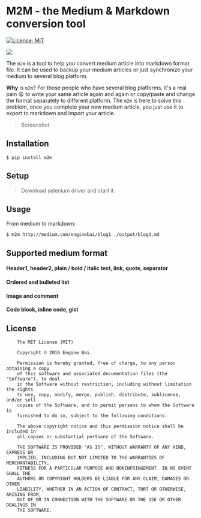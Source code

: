 # M2M - the Medium & Markdown conversion tool

[![License: MIT](https://img.shields.io/badge/License-MIT-yellow.svg)](https://opensource.org/licenses/MIT)

![](https://raw.githubusercontent.com/enginebai/m2m/master/art/graphic.png)

The `m2m` is a tool to help you convert medium article into markdown format file. It can be used to backup your medium articles or just synchronize your medium to several blog platform.

**Why** is `m2m`? For those people who have several blog platforms, it's a real pain :weary: to write your same article again and again or copy/paste and change the format separately to different platform. The `m2m` is here to solve this problem, once you complete your new medium article, you just use it to export to markdown and import your article. 

> Screenshot


## Installation

```shell
$ pip install m2m
```

## Setup
> Download selenium driver and start it.

## Usage
From medium to markdown:

```shell
$ m2m http://medium.com/enginebai/blog1 ./output/blog1.md
```



## Supported medium format
#### Header1, header2, plain / bold / italic text, link, quote, separator
#### Ordered and bulleted list
#### Image and comment
#### Code block, inline code, gist

## License

        The MIT License (MIT)

        Copyright © 2016 Engine Bai.

        Permission is hereby granted, free of charge, to any person obtaining a copy
        of this software and associated documentation files (the "Software"), to deal
        in the Software without restriction, including without limitation the rights
        to use, copy, modify, merge, publish, distribute, sublicense, and/or sell
        copies of the Software, and to permit persons to whom the Software is
        furnished to do so, subject to the following conditions:

        The above copyright notice and this permission notice shall be included in
        all copies or substantial portions of the Software.

        THE SOFTWARE IS PROVIDED "AS IS", WITHOUT WARRANTY OF ANY KIND, EXPRESS OR
        IMPLIED, INCLUDING BUT NOT LIMITED TO THE WARRANTIES OF MERCHANTABILITY,
        FITNESS FOR A PARTICULAR PURPOSE AND NONINFRINGEMENT. IN NO EVENT SHALL THE
        AUTHORS OR COPYRIGHT HOLDERS BE LIABLE FOR ANY CLAIM, DAMAGES OR OTHER
        LIABILITY, WHETHER IN AN ACTION OF CONTRACT, TORT OR OTHERWISE, ARISING FROM,
        OUT OF OR IN CONNECTION WITH THE SOFTWARE OR THE USE OR OTHER DEALINGS IN
        THE SOFTWARE.
